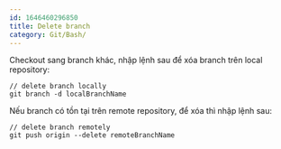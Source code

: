```yaml
---
id: 1646460296850
title: Delete branch
category: Git/Bash/
---
```


Checkout sang branch khác, nhập lệnh sau để xóa branch trên local repository:
```
// delete branch locally
git branch -d localBranchName
```

Nếu branch có tồn tại trên remote repository, để xóa thì nhập lệnh sau:
```
// delete branch remotely
git push origin --delete remoteBranchName
```
